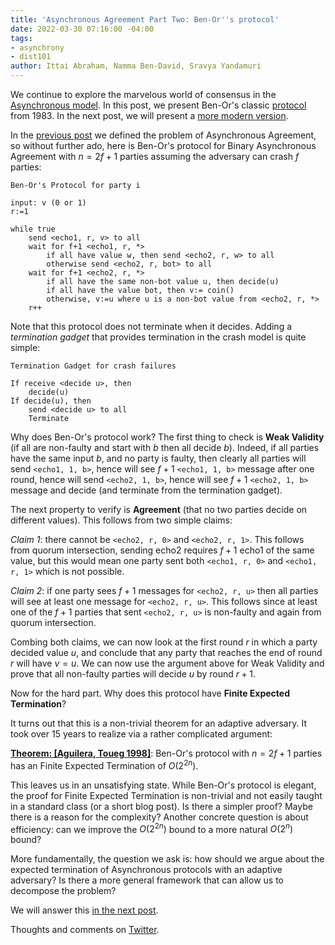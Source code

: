 ```yaml
---
title: 'Asynchronous Agreement Part Two: Ben-Or''s protocol'
date: 2022-03-30 07:16:00 -04:00
tags:
- asynchrony
- dist101
author: Ittai Abraham, Namma Ben-David, Sravya Yandamuri
---
```


We continue to explore the marvelous world of consensus in the [Asynchronous model](https://decentralizedthoughts.github.io/2019-06-01-2019-5-31-models/). In this post, we present Ben-Or's classic [protocol](https://homepage.cs.uiowa.edu/~ghosh/BenOr.pdf) from 1983. In the next post, we will present a [more modern version](https://decentralizedthoughts.github.io/2022-03-30-asynchronous-agreement-part-three-a-modern-version-of-ben-ors-protocol/).

In the [previous post](https://decentralizedthoughts.github.io/2022-03-30-asynchronous-agreement-part-one-defining-the-problem/) we defined the problem of Asynchronous Agreement, so without further ado, here is Ben-Or's protocol for Binary Asynchronous Agreement with $n=2f+1$ parties assuming the adversary can crash $f$ parties:

```
Ben-Or's Protocol for party i

input: v (0 or 1)
r:=1

while true
    send <echo1, r, v> to all
    wait for f+1 <echo1, r, *>
        if all have value w, then send <echo2, r, w> to all
        otherwise send <echo2, r, bot> to all
    wait for f+1 <echo2, r, *>
        if all have the same non-bot value u, then decide(u)
        if all have the value bot, then v:= coin()
        otherwise, v:=u where u is a non-bot value from <echo2, r, *>
    r++    
```

Note that this protocol does not terminate when it decides. Adding a *termination gadget* that provides termination in the crash model is quite simple:
```
Termination Gadget for crash failures

If receive <decide u>, then
    decide(u) 
If decide(u), then
    send <decide u> to all
    Terminate
```


Why does Ben-Or's protocol work? The first thing to check is **Weak Validity** (if all are non-faulty and start with $b$ then all decide $b$). Indeed, if all parties have the same input $b$, and no party is faulty, then clearly all parties will send `<echo1, 1, b>`, hence will see $f+1$ `<echo1, 1, b>` message after one round, hence will send `<echo2, 1, b>`, hence will see $f+1$ `<echo2, 1, b>` message and decide (and terminate from the termination gadget).

The next property to verify is **Agreement** (that no two parties decide on different values). This follows from two simple claims:

*Claim 1*: there cannot be `<echo2, r, 0>` and `<echo2, r, 1>`. This follows from quorum intersection, sending echo2 requires $f+1$ echo1 of the same value, but this would mean one party sent both `<echo1, r, 0>` and `<echo1, r, 1>` which is not possible. 

*Claim 2*: if one party sees $f+1$ messages for `<echo2, r, u>` then all parties will see at least one message for `<echo2, r, u>`. This follows since at least one of the $f+1$ parties that sent `<echo2, r, u>` is non-faulty and again from quorum intersection.

Combing both claims, we can now look at the first round $r$ in which a party decided value $u$, and conclude that any party that reaches the end of round $r$ will have $v=u$. We can now use the argument above for Weak Validity and prove that all non-faulty parties will decide $u$ by round $r+1$.

Now for the hard part. Why does this protocol have **Finite Expected Termination**?

It turns out that this is a non-trivial theorem for an adaptive adversary. It took over 15 years to realize via a rather complicated argument:

**[Theorem: [Aguilera, Toueg 1998]](https://ecommons.cornell.edu/bitstream/handle/1813/7336/98-1682.pdf?sequence=1&isAllowed=y)**: Ben-Or's protocol with $n=2f+1$ parties has an Finite Expected Termination of $O(2^{2n})$.

This leaves us in an unsatisfying state. While Ben-Or's protocol is elegant, the proof for Finite Expected Termination is non-trivial and not easily taught in a standard class (or a short blog post). Is there a simpler proof? Maybe there is a reason for the complexity? Another concrete question is about efficiency: can we improve the $O(2^{2n})$  bound to a more natural $O(2^n)$ bound? 

More fundamentally, the question we ask is: how should we argue about the expected termination of Asynchronous protocols with an adaptive adversary? Is there a more general framework that can allow us to decompose the problem?

We will answer this [in the next post](https://decentralizedthoughts.github.io/2022-03-30-asynchronous-agreement-part-three-a-modern-version-of-ben-ors-protocol/).


Thoughts and comments on [Twitter](https://twitter.com/ittaia/status/1509211437306163202?s=20&t=Ow_DBFvPTgVP6BQK4BIRLg).

